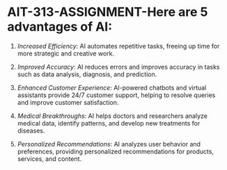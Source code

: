 # AIT-313-ASSIGNMENT-Here are 5 advantages of AI:

1. *Increased Efficiency*: AI automates repetitive tasks, freeing up time for more strategic and creative work.

2. *Improved Accuracy*: AI reduces errors and improves accuracy in tasks such as data analysis, diagnosis, and prediction.

3. *Enhanced Customer Experience*: AI-powered chatbots and virtual assistants provide 24/7 customer support, helping to resolve queries and improve customer satisfaction.

4. *Medical Breakthroughs*: AI helps doctors and researchers analyze medical data, identify patterns, and develop new treatments for diseases.

5. *Personalized Recommendations*: AI analyzes user behavior and preferences, providing personalized recommendations for products, services, and content.
